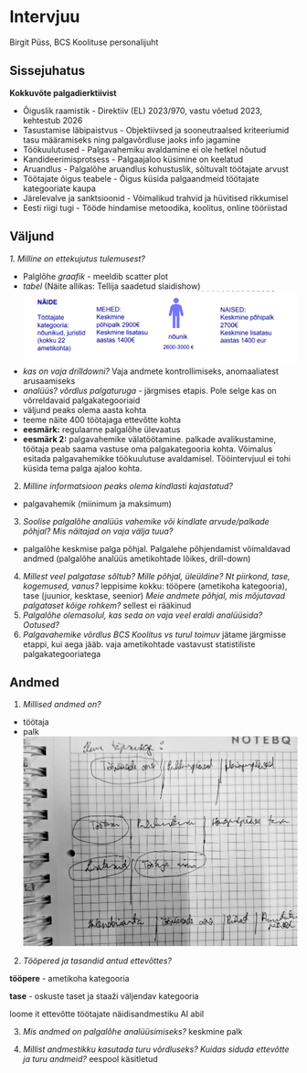 # Intervjuu
Birgit Püss, BCS Koolituse personalijuht
## Sissejuhatus
**Kokkuvõte palgadierktiivist**
- Õiguslik raamistik - Direktiiv (EL) 2023/970, vastu võetud 2023, kehtestub 2026
- Tasustamise läbipaistvus - Objektiivsed ja sooneutraalsed kriteeriumid tasu määramiseks ning palgavõrdluse jaoks info jagamine
- Töökuulutused	- Palgavahemiku avaldamine ei ole hetkel nõutud
- Kandideerimisprotsess - Palgaajaloo küsimine on keelatud
- Aruandlus	- Palgalõhe aruandlus kohustuslik, sõltuvalt töötajate arvust
- Töötajate õigus teabele - Õigus küsida palgaandmeid töötajate kategooriate kaupa
- Järelevalve ja sanktsioonid - Võimalikud trahvid ja hüvitised rikkumisel
- Eesti riigi tugi - Tööde hindamise metoodika, koolitus, online tööriistad
## Väljund
_1. Milline on ettekujutus tulemusest?_
- Palglõhe _graafik_ - meeldib scatter plot
- _tabel_ (Näite allikas: Tellija saadetud slaidishow)
![alt text](image.png)
- _kas on vaja drilldowni?_ Vaja andmete kontrollimiseks, anomaaliatest arusaamiseks
- _analüüs? võrdlus palgaturuga_ - järgmises etapis. Pole selge kas on võrreldavaid palgakategooriaid
- väljund peaks olema aasta kohta
- teeme näite 400 töötajaga ettevõtte kohta
- **eesmärk:** regulaarne palgalõhe ülevaatus
- **eesmärk 2:** palgavahemike välatöötamine. palkade avalikustamine, töötaja peab saama vastuse oma palgakategooria kohta. Võimalus esitada palgavahemikke töökuulutuse avaldamisel. Tööintervjuul ei tohi küsida tema palga ajaloo kohta. 

2.	_Milline informatsioon peaks olema kindlasti kajastatud?_
- palgavahemik (miinimum ja maksimum)

3.	_Soolise palgalõhe analüüs vahemike või kindlate arvude/palkade põhjal? Mis näitajad on vaja välja tuua?_
- palgalõhe keskmise palga põhjal. Palgalehe põhjendamist võimaldavad andmed (palgalõhe analüüs ametikohtade lõikes, drill-down)

4.	_Millest veel palgatase sõltub? Mille põhjal, üleüldine? Nt piirkond, tase, kogemused, vanus?_ leppisime kokku: tööpere (ametikoha kategooria), tase (juunior, kesktase, seenior)
    _Meie andmete põhjal, mis mõjutavad palgataset kõige rohkem?_ sellest ei rääkinud
5.	_Palgalõhe olemasolul, kas seda on vaja veel eraldi analüüsida? Ootused?_
6.  _Palgavahemike võrdlus BCS Koolitus vs turul toimuv_ jätame järgmisse etappi, kui aega jääb. vaja ametikohtade vastavust statistiliste palgakategooriatega

## Andmed
1. _Millised andmed on?_
- töötaja
- palk
![Palgaandmete struktuur](andmed.jpg)


2. _Tööpered ja tasandid antud ettevõttes?_

**tööpere** - ametikoha kategooria

**tase** - oskuste taset ja staaži väljendav kategooria

loome it ettevõtte töötajate näidisandmestiku AI abil

3. _Mis andmed on palgalõhe analüüsimiseks?_ keskmine palk

4. _Millist andmestikku kasutada turu võrdluseks? Kuidas siduda ettevõtte ja turu andmeid?_ eespool käsitletud